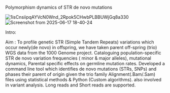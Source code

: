 Polymorphism dynamics of STR de novo mutations

![1isCnsiipqAYVcN0Wnd_2Rpok5CHwbPLBBUWjGq8a330](https://github.com/user-attachments/assets/f663fdc7-a5a2-4880-a6ef-647003dfe028)
![Screenshot from 2025-06-17 18-40-24](https://github.com/user-attachments/assets/affe9f8d-f2fb-4f0d-be72-6904926fc2c9)



Intro:

Aim : To profile genetic STR (Simple Tandem Repeats) variations which occur newly(de
novo) in offspring, we have taken parent off-spring (trio) WGS data from the 1000 Genome
project. Cataloguing population-specific STR de novo variation frequencies ( minor &
major alleles), mutational dynamics, Parental specific effects on germline mutation rates.
Developed a command line tool which identifies de novo mutations (STRs, SNPs) and phases their 
parent of origin given the trio family Alignment(.Bam/.Sam) files using statistical methods &
Python (Custom algorithms). also involved in variant analysis. Long reads and Short reads are supported.
